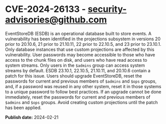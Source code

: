 # CVE-2024-26133 - security-advisories@github.com

EventStoreDB (ESDB) is an operational database built to store events. A vulnerability has been identified in the projections subsystem in versions 20 prior to 20.10.6, 21 prior to 21.10.11, 22 prior to 22.10.5, and 23 prior to 23.10.1. Only database instances that use custom projections are affected by this vulnerability. User passwords may become accessible to those who have access to the chunk files on disk, and users who have read access to system streams. Only users in the `$admins` group can access system streams by default. ESDB 23.10.1, 22.10.5, 21.10.11, and 20.10.6 contain a patch for this issue. Users should upgrade EventStoreDB, reset the passwords for current and previous members of `$admins` and `$ops` groups, and, if a password was reused in any other system, reset it in those systems to a unique password to follow best practices. If an upgrade cannot be done immediately, reset the passwords for current and previous members of `$admins` and `$ops` groups. Avoid creating custom projections until the patch has been applied.

**Publish date:** 2024-02-21
